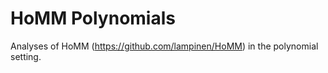 # HoMM Polynomials

Analyses of HoMM (<https://github.com/lampinen/HoMM>) in the polynomial setting.
